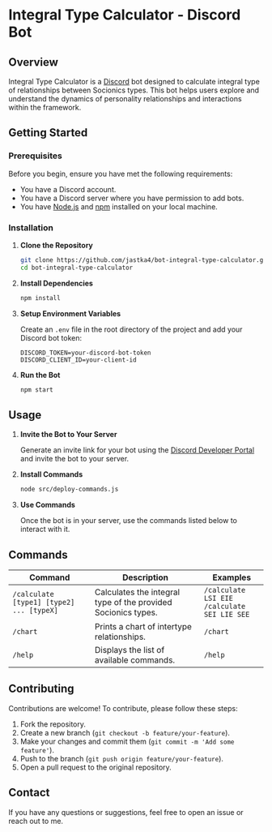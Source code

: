 # Integral Type Calculator - Discord Bot

## Overview

Integral Type Calculator is a [Discord](https://discord.com/) bot designed to calculate integral type of relationships between Socionics types. This bot helps users explore and understand the dynamics of personality relationships and interactions within the framework.

## Getting Started

### Prerequisites

Before you begin, ensure you have met the following requirements:

- You have a Discord account.
- You have a Discord server where you have permission to add bots.
- You have [Node.js](https://nodejs.org/) and [npm](https://www.npmjs.com/) installed on your local machine.

### Installation

1. **Clone the Repository**

   ```bash
   git clone https://github.com/jastka4/bot-integral-type-calculator.git
   cd bot-integral-type-calculator
   ```

2. **Install Dependencies**

   ```bash
   npm install
   ```

3. **Setup Environment Variables**

   Create an `.env` file in the root directory of the project and add your Discord bot token:

   ```env
   DISCORD_TOKEN=your-discord-bot-token
   DISCORD_CLIENT_ID=your-client-id
   ```

4. **Run the Bot**

   ```bash
   npm start
   ```

## Usage

1. **Invite the Bot to Your Server**

   Generate an invite link for your bot using the [Discord Developer Portal](https://discord.com/developers/applications) and invite the bot to your server.

2. **Install Commands**

   ```bash
   node src/deploy-commands.js
   ```

3. **Use Commands**

   Once the bot is in your server, use the commands listed below to interact with it.

## Commands

| Command                                                     | Description                                                   | Examples                                         |
| ----------------------------------------------------------- | ------------------------------------------------------------- | ------------------------------------------------ |
| `/calculate [type1] [type2] ... [typeX]`                    | Calculates the integral type of the provided Socionics types. | `/calculate LSI EIE`<br>`/calculate SEI LIE SEE` |
| `/chart`                                                    | Prints a chart of intertype relationships.                    | `/chart`                                         |
| `/help`                                                     | Displays the list of available commands.                      | `/help`                                          |

## Contributing

Contributions are welcome! To contribute, please follow these steps:

1. Fork the repository.
2. Create a new branch (`git checkout -b feature/your-feature`).
3. Make your changes and commit them (`git commit -m 'Add some feature'`).
4. Push to the branch (`git push origin feature/your-feature`).
5. Open a pull request to the original repository.

## Contact

If you have any questions or suggestions, feel free to open an issue or reach out to me.
